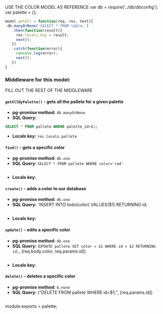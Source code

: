
USE THE COLOR MODEL AS REFERENCE
var db = require('../db/dbconfig');
var palette = {};
 ```js
model.getAll = function(req, res, next){
  db.manyOrNone(`SELECT * FROM table;`)
    .then(function(result){
      res.locals.key = result;
      next();
    })
    .catch(function(error){
      console.log(error);
      next();
    })
}
```


### Middleware for this model:
FILL OUT THE REST OF THE MIDDLEWARE


#### `getAllByPalette()` - gets all the pallete for a given palette 
- **pg-promise method:** `db.manyOrNone`
- **SQL Query:**
```sql 
SELECT * FROM pallete WHERE palette_id=$1;
```
- **Locals key:** `res.locals.pallete`
#### `find()` - gets a specific color
- **pg-promise method:** `db.one`
- **SQL Query:** `SELECT * FROM pallete WHERE color='red'`
```sql 
```
- **Locals key:**  
#### `create()` - adds a color to our database
- **pg-promise method:** `db.one`
- **SQL Query:** `INSERT INTO todo(color) VALUES($1) RETURNING id;
```sql 
```
- **Locals key:**  
#### `update()` - edits a specific color
- **pg-promise method:** `db.one`
- **SQL Query:** (`UPDATE pallete SET color = $1
   WHERE id = $2 RETURNING id;`, [req.body.color, req.params.id])
```sql 
```
- **Locals key:** 
#### `delete()` - deletes a specific color
- **pg-promise method:** `b.none`
- **SQL Query:** ("DELETE FROM pallete WHERE id=$1;", [req.params.id])
```sql 
```
module.exports = palette;